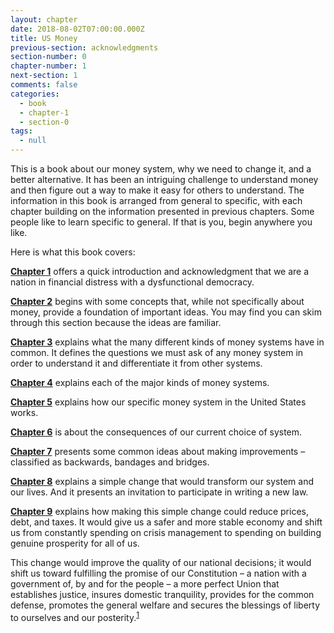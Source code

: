 ```yaml
---
layout: chapter
date: 2018-08-02T07:00:00.000Z
title: US Money
previous-section: acknowledgments
section-number: 0
chapter-number: 1
next-section: 1
comments: false
categories:
  - book
  - chapter-1
  - section-0
tags:
  - null
---
```

This is a book about our money system, why we need to change it, and a better alternative. It has been an intriguing challenge to understand money and then figure out a way to make it easy for others to understand. The information in this book is arranged from general to specific, with each chapter building on the information presented in previous chapters. Some people like to learn specific to general. If that is you, begin anywhere you like.

Here is what this book covers:

[**Chapter 1**](https://usmoney.us/book/chapter-1/) offers a quick introduction and acknowledgment that we are a nation in financial distress with a dysfunctional democracy.

[**Chapter 2**](https://usmoney.us/book/chapter-2/) begins with some concepts that, while not specifically about money, provide a foundation of important ideas. You may find you can skim through this section because the ideas are familiar.

[**Chapter 3**](https://usmoney.us/book/chapter-3/) explains what the many different kinds of money systems have in common. It defines the questions we must ask of any money system in order to understand it and differentiate it from other systems.

[**Chapter 4**](https://usmoney.us/book/chapter-4/) explains each of the major kinds of money systems.

[**Chapter 5**](https://usmoney.us/book/chapter-5/) explains how our specific money system in the United States works.

[**Chapter 6**](https://usmoney.us/book/chapter-6/) is about the consequences of our current choice of system.

[**Chapter 7**](https://usmoney.us/book/chapter-7/) presents some common ideas about making improvements – classified as backwards, bandages and bridges.

[**Chapter 8**](https://usmoney.us/book/chapter-8/) explains a simple change that would transform our system and our lives. And it presents an invitation to participate in writing a new law.

[**Chapter 9**](https://usmoney.us/book/chapter-9/) explains how making this simple change could reduce prices, debt, and taxes. It would give us a safer and more stable economy and shift us from constantly spending on crisis management to spending on building genuine prosperity for all of us.

This change would improve the quality of our national decisions; it would shift us toward fulfilling the promise of our Constitution – a nation with a government of, by and for the people – a more perfect Union that establishes justice, insures domestic tranquility, provides for the common defense, promotes the general welfare and secures the blessings of liberty to ourselves and our posterity.<sup><a href="">1</a></sup>
